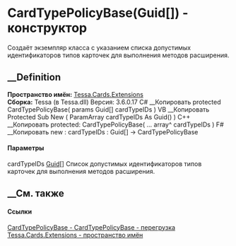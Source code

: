 # CardTypePolicyBase(Guid[]) - конструктор
Создаёт экземпляр класса с указанием списка допустимых идентификаторов типов
карточек для выполнения методов расширения.
## __Definition
 **Пространство имён:** [Tessa.Cards.Extensions](N_Tessa_Cards_Extensions.htm)  
 **Сборка:** Tessa (в Tessa.dll) Версия: 3.6.0.17
C# __Копировать
     protected CardTypePolicyBase(
    	params Guid[] cardTypeIDs
    )
VB __Копировать
     Protected Sub New ( 
    	ParamArray cardTypeIDs As Guid()
    )
C++ __Копировать
     protected:
    CardTypePolicyBase(
    	... array<Guid>^ cardTypeIDs
    )
F# __Копировать
     new : 
            cardTypeIDs : Guid[] -> CardTypePolicyBase
#### Параметры
cardTypeIDs [Guid](https://learn.microsoft.com/dotnet/api/system.guid)[]
     Список допустимых идентификаторов типов карточек для выполнения методов расширения. 
## __См. также
#### Ссылки
[CardTypePolicyBase - ](T_Tessa_Cards_Extensions_CardTypePolicyBase.htm)
[CardTypePolicyBase -
перегрузка](Overload_Tessa_Cards_Extensions_CardTypePolicyBase__ctor.htm)
[Tessa.Cards.Extensions - пространство имён](N_Tessa_Cards_Extensions.htm)
